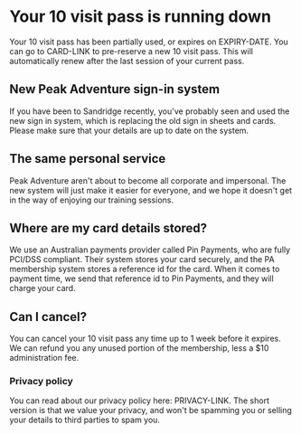 # Your 10 visit pass is running down
Your 10 visit pass has been partially used, or expires on EXPIRY-DATE. You can go to  CARD-LINK to pre-reserve a new 10 visit pass. This will automatically renew after the last session of your current pass.

## New Peak Adventure sign-in system
If you have been to Sandridge recently, you've probably seen and used the new sign in system, which is replacing the old sign in sheets and cards. Please make sure that your details are up to date on the system. 

## The same personal service
Peak Adventure aren't about to become all corporate and impersonal. The new system will just make it easier for everyone, and we hope it doesn't get in the way of enjoying  our training sessions.

## Where are my card details stored?
We use an Australian payments provider called Pin Payments, who are fully PCI/DSS compliant. Their system stores your card securely, and the PA membership system stores a reference id for the card. When it comes to payment time, we send that reference id to Pin Payments, and they will charge your card.

## Can I cancel?
You can cancel your 10 visit pass any time up to 1 week before it expires. We can refund you any unused portion of the membership, less a $10 administration fee.

### Privacy policy
You can read about our privacy policy here: PRIVACY-LINK. The short version is that we value your privacy, and won't be spamming you or selling your details to third parties to spam you.


<!--stackedit_data:
eyJoaXN0b3J5IjpbMTU5NTM1MTM4NF19
-->
